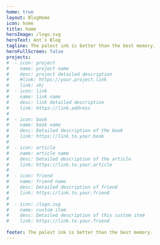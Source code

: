 ```yaml
---
home: true
layout: BlogHome
icon: home
title: home
heroImage: /logo.svg
heroText: Ant`s Blog
tagline: The palest ink is better than the best memory.
heroFullScreen: false
projects:
#  - icon: project
#    name: project name
#    desc: project detailed description
#    #link: https://your.project.link
#    link: zh/
#  - icon: link
#    name: link name
#    desc: link detailed description
#    link: https://link.address
#
#  - icon: book
#    name: book name
#    desc: Detailed description of the book
#    link: https://link.to.your.book
#
#  - icon: article
#    name: article name
#    desc: Detailed description of the article
#    link: https://link.to.your.article
#
#  - icon: friend
#    name: friend name
#    desc: Detailed description of friend
#    link: https://link.to.your.friend
#
#  - icon: /logo.svg
#    name: custom item
#    desc: Detailed description of this custom item
#    link: https://link.to.your.friend
  
footer: The palest ink is better than the best memory.
---
```



